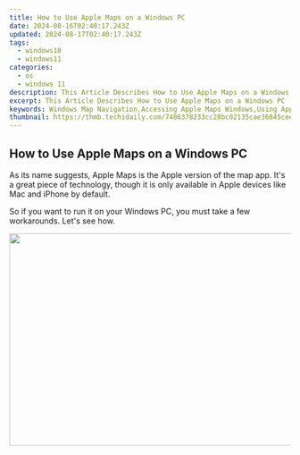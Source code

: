 ```yaml
---
title: How to Use Apple Maps on a Windows PC
date: 2024-08-16T02:40:17.243Z
updated: 2024-08-17T02:40:17.243Z
tags:
  - windows10
  - windows11
categories:
  - os
  - windows 11
description: This Article Describes How to Use Apple Maps on a Windows PC
excerpt: This Article Describes How to Use Apple Maps on a Windows PC
keywords: Windows Map Navigation,Accessing Apple Maps Windows,Using Apple Maps Desktop,Apple Maps Windows App,Navigate with Apple Maps Windows,Apple Maps Windows PC Guide,Install Apple Maps on Windows
thumbnail: https://thmb.techidaily.com/7486378233cc28bc02135cae36845cee27a44d59f904615df4dae698bbf74beb.jpg
---
```


## How to Use Apple Maps on a Windows PC

 As its name suggests, Apple Maps is the Apple version of the map app. It's a great piece of technology, though it is only available in Apple devices like Mac and iPhone by default.

 So if you want to run it on your Windows PC, you must take a few workarounds. Let's see how.



<ins class="adsbygoogle"
      style="display:block"
      data-ad-client="ca-pub-7571918770474297"
      data-ad-slot="8358498916"
      data-ad-format="auto"
      data-full-width-responsive="true"></ins>
<!-- affiliate ads begin -->
<a href="https://twopages.pxf.io/c/5597632/2016067/18544" target="_top" id="2016067"><img src="//a.impactradius-go.com/display-ad/18544-2016067" border="0" alt="" width="1020" height="380"/></a><img height="0" width="0" src="https://imp.pxf.io/i/5597632/2016067/18544" style="position:absolute;visibility:hidden;" border="0" />
<!-- affiliate ads end -->